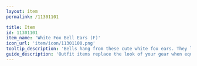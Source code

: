 ```yaml
---
layout: item
permalink: /11301101

title: Item
id: 11301101
item_name: 'White Fox Bell Ears (F)'
icon_url: 'item/icon/11301100.png'
tooltip_description: 'Bells hang from these cute white fox ears. They look so soft, you want to stroke them.'
guide_description: 'Outfit items replace the look of your gear when equipped.'
---
```

